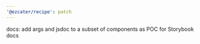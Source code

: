 ```yaml
---
'@ezcater/recipe': patch
---
```


docs: add args and jsdoc to a subset of components as POC for Storybook docs
